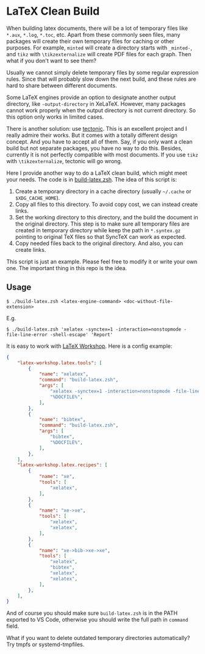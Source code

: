 # LaTeX Clean Build

When building latex documents, there will be a lot of temporary files like `*.aux`, `*.log`, `*.toc`, etc. Apart from these commonly seen files, many packages will create their own temporary files for caching or other purposes. For example, `minted` will create a directory starts with `_minted-`, and `tikz` with `\tikzexternalize` will create PDF files for each graph. Then what if you don't want to see them?

Usually we cannot simply delete temporary files by some regular expression rules. Since that will probably slow down the next build, and these rules are hard to share between different documents.

Some LaTeX engines provide an option to designate another output directory, like `-output-directory` in XeLaTeX. However, many packages cannot work properly when the output directory is not current directory. So this option only works in limited cases.

There is another solution: use [tectonic](https://github.com/tectonic-typesetting/tectonic). This is an excellent project and I really admire their works. But it comes with a totally different design concept. And you have to accept all of them. Say, if you only want a clean build but not separate packages, you have no way to do this. Besides, currently it is not perfectly compatible with most documents. If you use `tikz` with `\tikzexternalize`, tectonic will go wrong.

Here I provide another way to do a LaTeX clean build, which might meet your needs. The code is in [build-latex.zsh](/build-latex.zsh). The idea of this script is:

1. Create a temporary directory in a cache directory (usually `~/.cache` or `$XDG_CACHE_HOME`).
1. Copy all files to this directory. To avoid copy cost, we can instead create links.
1. Set the working directory to this directory, and the build the document in the original directory. This step is to make sure all temporary files are created in temporary directory while keep the path in `*.syntex.gz` pointing to original TeX files so that SyncTeX can work as expected.
1. Copy needed files back to the original directory. And also, you can create links.

This script is just an example. Please feel free to modify it or write your own one. The important thing in this repo is the idea.

## Usage

```console
$ ./build-latex.zsh <latex-engine-command> <doc-without-file-extension>
```

E.g.

```console
$ ./build-latex.zsh 'xelatex -synctex=1 -interaction=nonstopmode -file-line-error -shell-escape' 'Report'
```

It is easy to work with [LaTeX Workshop](https://github.com/James-Yu/LaTeX-Workshop). Here is a config example:

```json
{
    "latex-workshop.latex.tools": [
        {
            "name": "xelatex",
            "command": "build-latex.zsh",
            "args": [
                "xelatex -synctex=1 -interaction=nonstopmode -file-line-error -shell-escape",
                "%DOCFILE%",
            ],
        },
        {
            "name": "bibtex",
            "command": "build-latex.zsh",
            "args": [
                "bibtex",
                "%DOCFILE%",
            ],
        },
    ],
    "latex-workshop.latex.recipes": [
        {
            "name": "xe",
            "tools": [
                "xelatex",
            ],
        },
        {
            "name": "xe->xe",
            "tools": [
                "xelatex",
                "xelatex",
            ],
        },
        {
            "name": "xe->bib->xe->xe",
            "tools": [
                "xelatex",
                "bibtex",
                "xelatex",
                "xelatex",
            ],
        },
    ],
}
```

And of course you should make sure `build-latex.zsh` is in the PATH exported to VS Code, otherwise you should write the full path in `command` field.

What if you want to delete outdated temporary directories automatically? Try tmpfs or systemd-tmpfiles.
